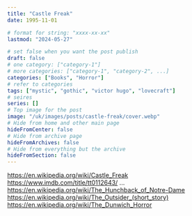 ```yaml
---
title: "Castle Freak"
date: 1995-11-01

# format for string: "xxxx-xx-xx"
lastmod: "2024-05-27"

# set false when you want the post publish
draft: false
# one category: ["category-1"]
# more categories: ["category-1", "category-2", ...]
categories: ["Books", "Horror"]
# refer to categories
tags: ["mystic", "gothic", "victor hugo", "lovecraft"]
# seires
series: []
# Top image for the post
image: "/uk/images/posts/castle-freak/cover.webp"
# Hide from home and other main page
hideFromCenter: false
# Hide from archive page
hideFromArchives: false
# Hide from everything but the archive
hideFromSection: false
---
```

https://en.wikipedia.org/wiki/Castle_Freak
https://www.imdb.com/title/tt0112643/
...
https://en.wikipedia.org/wiki/The_Hunchback_of_Notre-Dame
https://en.wikipedia.org/wiki/The_Outsider_(short_story)
https://en.wikipedia.org/wiki/The_Dunwich_Horror
<!--more-->